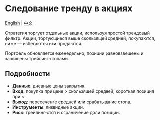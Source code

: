 # Следование тренду в акциях
[English](README.md) | [中文](README_cn.md)

Стратегия торгует отдельные акции, используя простой трендовый фильтр. Акции, торгующиеся выше скользящей средней, покупаются, ниже — избегаются или продаются.

Портфель обновляется еженедельно, позиции равновзвешены и защищены трейлинг‑стопами.

## Подробности

- **Данные**: дневные цены закрытия.
- **Вход**: покупка при цене > скользящей средней; короткая позиция при <.
- **Выход**: пересечение средней или срабатывание стопа.
- **Инструменты**: ликвидные акции.
- **Риск**: трейлинг‑стоп и ограничение доли позиции.

